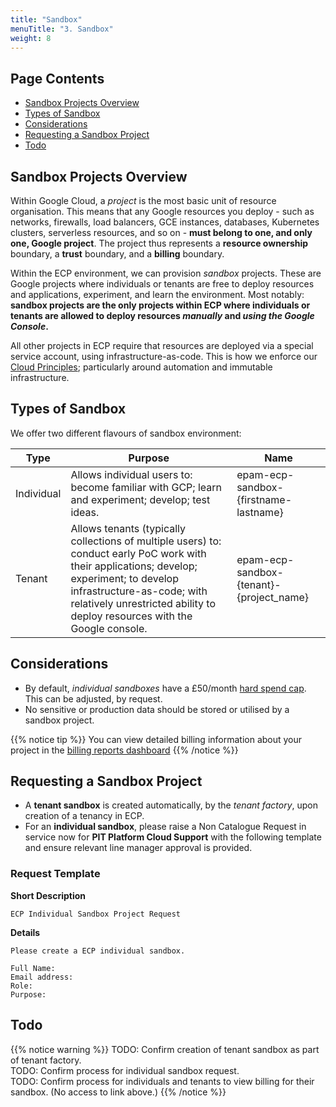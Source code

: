 ```yaml
---
title: "Sandbox"
menuTitle: "3. Sandbox"
weight: 8
---
```


## Page Contents

- [Sandbox Projects Overview](#sandbox-projects-overview)
- [Types of Sandbox](#types-of-sandbox)
- [Considerations](#considerations)
- [Requesting a Sandbox Project](#requesting-a-sandbox-project)
- [Todo](#todo)

## Sandbox Projects Overview

Within Google Cloud, a _project_ is the most basic unit of resource organisation.  This means that any Google resources you deploy - such as networks, firewalls, load balancers, GCE instances, databases, Kubernetes clusters, serverless resources, and so on - **must belong to one, and only one, Google project**.  The project thus represents a **resource ownership** boundary, a **trust** boundary, and a **billing** boundary.

Within the ECP environment, we can provision _sandbox_ projects. These are Google projects where individuals or tenants are free to deploy resources and applications, experiment, and learn the environment. Most notably: **sandbox projects are the only projects within ECP where individuals or tenants are allowed to deploy resources _manually_ and _using the Google Console_.** 

All other projects in ECP require that resources are deployed via a special service account, using infrastructure-as-code. This is how we enforce our [Cloud Principles](/cloud-first/cloud-principles); particularly around automation and immutable infrastructure. 

## Types of Sandbox

We offer two different flavours of sandbox environment:

|Type|Purpose|Name|
|----|-------|----|
|Individual|Allows individual users to: become familiar with GCP; learn and experiment; develop; test ideas.|epam-ecp-sandbox-{firstname-lastname} 
|Tenant|Allows tenants (typically collections of multiple users) to: conduct early PoC work with their applications; develop; experiment; to develop infrastructure-as-code; with relatively unrestricted ability to deploy resources with the Google console.|epam-ecp-sandbox-{tenant}-{project_name}|

## Considerations

- By default, _individual sandboxes_ have a £50/month [hard spend cap](/ECP/cost-management#hard-cap-budgets). This can be adjusted, by request.
- No sensitive or production data should be stored or utilised by a sandbox project.

{{% notice tip %}}
You can view detailed billing information about your project in the [billing reports dashboard](https://console.cloud.google.com/billing/016BD9-AA78AE-E9E47C/reports?organizationId=1056188278627&orgonly=true)
{{% /notice %}}

## Requesting a Sandbox Project

- A **tenant sandbox** is created automatically, by the _tenant factory_, upon creation of a tenancy in ECP.
- For an **individual sandbox**, please raise a Non Catalogue Request in service now for **PIT Platform Cloud Support** with the following template and ensure relevant line manager approval is provided.

### Request Template

**Short Description** 

```text
ECP Individual Sandbox Project Request 
```

**Details**

```text
Please create a ECP individual sandbox.

Full Name:
Email address:
Role: 
Purpose:
```

## Todo

{{% notice warning %}}
TODO: Confirm creation of tenant sandbox as part of tenant factory. \
TODO: Confirm process for individual sandbox request. \
TODO: Confirm process for individuals and tenants to view billing for their sandbox. (No access to link above.)
{{% /notice %}}